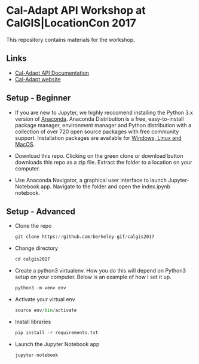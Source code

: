 # Cal-Adapt API Workshop at CalGIS|LocationCon 2017

This repository contains materials for the workshop.


## Links
- [Cal-Adapt API Documentation](https://berkeley-gif.github.io/caladapt-docs/index.html)
- [Cal-Adapt website](beta.cal-adapt.org)

## Setup - Beginner
- If you are new to Jupyter, we highly reccomend installing the Python 3.x version of [Anaconda](http://jupyter.org/install.html). Anaconda Distribution is a free, easy-to-install package manager, environment manager and Python distribution with a collection of over 720 open source packages with free community support. Installation packages are available for [Windows, Linux and MacOS](https://www.continuum.io/downloads).

- Download this repo. Clicking on the green clone or download button downloads this repo as a zip file. Extract the folder to a location on your computer.

- Use Anaconda Navigator, a graphical user interface to launch Jupyter-Notebook app. Navigate to the folder and open the index.ipynb notebook.
`

## Setup - Advanced
- Clone the repo

	```python
	git clone https://github.com/berkeley-gif/calgis2017
	```
- Change directory

	```python
	cd calgis2017
	```
- Create a python3 virtualenv. How you do this will depend on Python3 setup on your computer. Below is an example of how I set it up.

	```python
	python3 -m venv env
	```

- Activate your virtual env

	```python
	source env/bin/activate
	```

- Install libraries

	```python
	pip install -r requirements.txt
	```

- Launch the Jupyter Notebook app

	```python
	jupyter-notebook
	```
